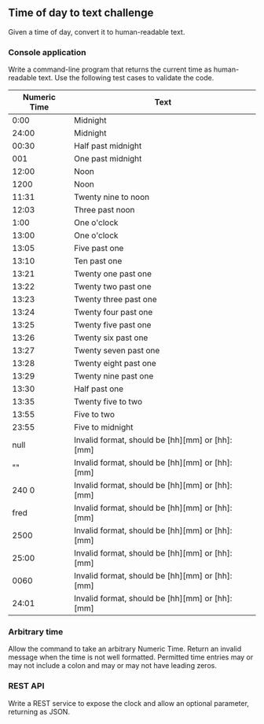 
## Time of day to text challenge
Given a time of day, convert it to human-readable text.

### Console application
Write a command-line program that returns the current time as human-readable text.  Use the following test cases to validate the code.

| Numeric Time | Text |
|--------------|------|
| 0:00 | Midnight |
| 24:00 | Midnight |
| 00:30 | Half past midnight |
| 001 | One past midnight |
| 12:00 | Noon |
| 1200 | Noon |
| 11:31 | Twenty nine to noon |
| 12:03 | Three past noon |
| 1:00 | One o'clock |
| 13:00 | One o'clock |
| 13:05 | Five past one |
| 13:10 | Ten past one |
| 13:21 | Twenty one past one |
| 13:22 | Twenty two past one |
| 13:23 | Twenty three past one |
| 13:24 | Twenty four past one |
| 13:25 | Twenty five past one |
| 13:26 | Twenty six past one |
| 13:27 | Twenty seven past one |
| 13:28 | Twenty eight past one |
| 13:29 | Twenty nine past one |
| 13:30 | Half past one |
| 13:35 | Twenty five to two |
| 13:55 | Five to two |
| 23:55 | Five to midnight |
| null | Invalid format, should be [hh][mm] or [hh]:[mm] |
| "" | Invalid format, should be [hh][mm] or [hh]:[mm] |
| 240 0 | Invalid format, should be [hh][mm] or [hh]:[mm] |
| fred | Invalid format, should be [hh][mm] or [hh]:[mm] |
| 2500 | Invalid format, should be [hh][mm] or [hh]:[mm] |
| 25:00 | Invalid format, should be [hh][mm] or [hh]:[mm] |
| 0060 | Invalid format, should be [hh][mm] or [hh]:[mm] |
| 24:01 | Invalid format, should be [hh][mm] or [hh]:[mm] |

### Arbitrary time
Allow the command to take an arbitrary Numeric Time. Return an invalid message when the time is not well formatted.  Permitted time entries may or may not include a colon and may or may not have leading zeros.

### REST API
Write a REST service to expose the clock and allow an optional parameter, returning as JSON.
